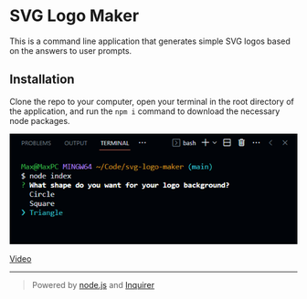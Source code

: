 # SVG Logo Maker

This is a command line application that generates simple SVG logos based on the answers to user prompts.

## Installation
Clone the repo to your computer, open your terminal in the root directory of the application, and run the `npm i` command to download the necessary node packages.


![Screenshot](screenshot.png)

 [Video](https://drive.google.com/file/d/1Ey1r6LNREHE176vW8rYFjFlybTM-1Ail/view)


---
> Powered by [node.js](https://nodejs.org/en) and [Inquirer](https://www.npmjs.com/package/inquirer)